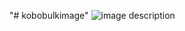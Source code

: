 "# kobobulkimage" 
![image description](https://github.com/Imzachjohnson/kobobulkimage/tree/main/images/catpture1.png)
